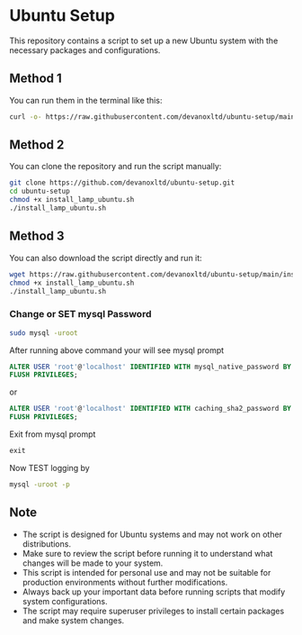 # Ubuntu Setup
This repository contains a script to set up a new Ubuntu system with the necessary packages and configurations.

## Method 1
You can run them in the terminal like this:

```bash
curl -o- https://raw.githubusercontent.com/devanoxltd/ubuntu-setup/main/install_lamp_ubuntu.sh | bash
```
## Method 2
You can clone the repository and run the script manually:

```bash
git clone https://github.com/devanoxltd/ubuntu-setup.git
cd ubuntu-setup
chmod +x install_lamp_ubuntu.sh
./install_lamp_ubuntu.sh
```

## Method 3
You can also download the script directly and run it:

```bash
wget https://raw.githubusercontent.com/devanoxltd/ubuntu-setup/main/install_lamp_ubuntu.sh
chmod +x install_lamp_ubuntu.sh
./install_lamp_ubuntu.sh
```

### Change or SET mysql Password

```bash
sudo mysql -uroot
```

After running above command your will see mysql prompt

```sql
ALTER USER 'root'@'localhost' IDENTIFIED WITH mysql_native_password BY 'yourpassword';
FLUSH PRIVILEGES;
```
or

```sql
ALTER USER 'root'@'localhost' IDENTIFIED WITH caching_sha2_password BY 'yourpasswd';
FLUSH PRIVILEGES;
```

Exit from mysql prompt

```sql
exit
```

Now TEST logging by

```bash
mysql -uroot -p
```
## Note
- The script is designed for Ubuntu systems and may not work on other distributions.
- Make sure to review the script before running it to understand what changes will be made to your system.
- This script is intended for personal use and may not be suitable for production environments without further modifications.
- Always back up your important data before running scripts that modify system configurations.
- The script may require superuser privileges to install certain packages and make system changes.